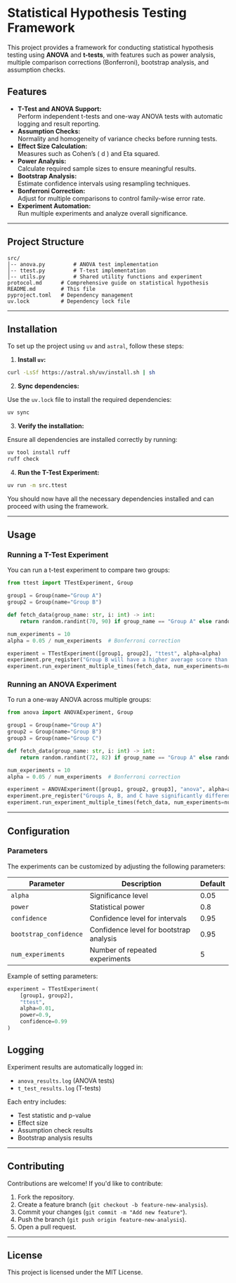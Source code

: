 # Statistical Hypothesis Testing Framework

This project provides a framework for conducting statistical hypothesis testing using **ANOVA** and **t-tests**, with features such as power analysis, multiple comparison corrections (Bonferroni), bootstrap analysis, and assumption checks.

## Features

- **T-Test and ANOVA Support:**  
  Perform independent t-tests and one-way ANOVA tests with automatic logging and result reporting.
- **Assumption Checks:**  
  Normality and homogeneity of variance checks before running tests.
- **Effect Size Calculation:**  
  Measures such as Cohen’s \( d \) and Eta squared.
- **Power Analysis:**  
  Calculate required sample sizes to ensure meaningful results.
- **Bootstrap Analysis:**  
  Estimate confidence intervals using resampling techniques.
- **Bonferroni Correction:**  
  Adjust for multiple comparisons to control family-wise error rate.
- **Experiment Automation:**  
  Run multiple experiments and analyze overall significance.

---

## Project Structure

```
src/
│-- anova.py         # ANOVA test implementation
│-- ttest.py         # T-test implementation
│-- utils.py         # Shared utility functions and experiment
protocol.md      # Comprehensive guide on statistical hypothesis
README.md        # This file
pyproject.toml   # Dependency management
uv.lock          # Dependency lock file
```

---

## Installation

To set up the project using `uv` and `astral`, follow these steps:

1. **Install `uv`:**

  ```sh
  curl -LsSf https://astral.sh/uv/install.sh | sh
  ```

2. **Sync dependencies:**

  Use the `uv.lock` file to install the required dependencies:

  ```sh
  uv sync
  ```

3. **Verify the installation:**

  Ensure all dependencies are installed correctly by running:

  ```sh
  uv tool install ruff
  ruff check
  ```

4. **Run the T-Test Experiment:**

  ```sh
  uv run -m src.ttest
  ```

You should now have all the necessary dependencies installed and can proceed with using the framework.

---

## Usage

### Running a T-Test Experiment

You can run a t-test experiment to compare two groups:

```python
from ttest import TTestExperiment, Group

group1 = Group(name="Group A")
group2 = Group(name="Group B")

def fetch_data(group_name: str, i: int) -> int:
    return random.randint(70, 90) if group_name == "Group A" else random.randint(75, 95)

num_experiments = 10
alpha = 0.05 / num_experiments  # Bonferroni correction

experiment = TTestExperiment([group1, group2], "ttest", alpha=alpha)
experiment.pre_register("Group B will have a higher average score than Group A")
experiment.run_experiment_multiple_times(fetch_data, num_experiments=num_experiments)
```

### Running an ANOVA Experiment

To run a one-way ANOVA across multiple groups:

```python
from anova import ANOVAExperiment, Group

group1 = Group(name="Group A")
group2 = Group(name="Group B")
group3 = Group(name="Group C")

def fetch_data(group_name: str, i: int) -> int:
    return random.randint(72, 82) if group_name == "Group A" else random.randint(78, 88) if group_name == "Group B" else random.randint(70, 90)

num_experiments = 10
alpha = 0.05 / num_experiments  # Bonferroni correction

experiment = ANOVAExperiment([group1, group2, group3], "anova", alpha=alpha)
experiment.pre_register("Groups A, B, and C have significantly different means")
experiment.run_experiment_multiple_times(fetch_data, num_experiments=num_experiments)
```

---

## Configuration

### Parameters

The experiments can be customized by adjusting the following parameters:

| Parameter          | Description                                | Default |
|-------------------|--------------------------------------------|---------|
| `alpha`            | Significance level                        | 0.05    |
| `power`            | Statistical power                         | 0.8     |
| `confidence`       | Confidence level for intervals             | 0.95    |
| `bootstrap_confidence` | Confidence level for bootstrap analysis | 0.95    |
| `num_experiments`  | Number of repeated experiments             | 5       |

Example of setting parameters:

```python
experiment = TTestExperiment(
    [group1, group2],
    "ttest",
    alpha=0.01, 
    power=0.9, 
    confidence=0.99
)
```

## Logging

Experiment results are automatically logged in:

- `anova_results.log` (ANOVA tests)
- `t_test_results.log` (T-tests)

Each entry includes:

- Test statistic and p-value
- Effect size
- Assumption check results
- Bootstrap analysis results

---

## Contributing

Contributions are welcome! If you'd like to contribute:

1. Fork the repository.
2. Create a feature branch (`git checkout -b feature-new-analysis`).
3. Commit your changes (`git commit -m "Add new feature"`).
4. Push the branch (`git push origin feature-new-analysis`).
5. Open a pull request.

---

## License

This project is licensed under the MIT License.